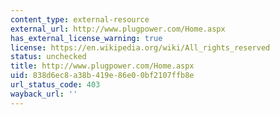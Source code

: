 ```yaml
---
content_type: external-resource
external_url: http://www.plugpower.com/Home.aspx
has_external_license_warning: true
license: https://en.wikipedia.org/wiki/All_rights_reserved
status: unchecked
title: http://www.plugpower.com/Home.aspx
uid: 838d6ec8-a38b-419e-86e0-0bf2107ffb8e
url_status_code: 403
wayback_url: ''
---
```


